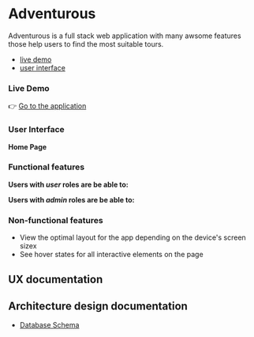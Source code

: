 # Adventurous

Adventurous is a full stack web application with many awsome features those help users to find the most suitable tours. <br>

- [live demo](#live-demo)
- [user interface](#user-interface)

### Live Demo

👉 [Go to the application](https://lakshman-natours.herokuapp.com/)

### User Interface
   
   **Home Page** <br>
   

### Functional features

**Users with _user_ roles are be able to:**

**Users with _admin_ roles are be able to:**

### Non-functional features

-   View the optimal layout for the app depending on the device's screen sizex
-   See hover states for all interactive elements on the page

## UX documentation

## Architecture design documentation

<!-- -   [Architecture Design](https://drive.google.com/file/d/1SjQTxwMHRRboIVdyGKhDJiqROirzFSFv/view?usp=sharing) -->

-   [Database Schema](https://dbdiagram.io/d/636bb94cc9abfc611171680d)
